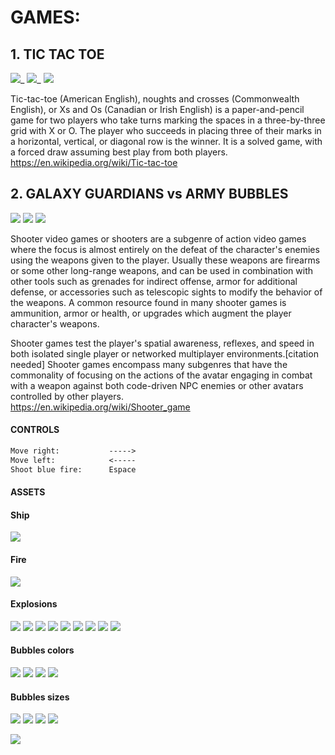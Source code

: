 # GAMES:

## 1. TIC TAC TOE
![](https://github.com/DamianPyCoder/Games_with_Unity_Turtle_Pygame_Godot_and_Java/blob/main/PYGAME/TIC_TAC_TOE/tres1_250.jpg)_
![](https://github.com/DamianPyCoder/Games_with_Unity_Turtle_Pygame_Godot_and_Java/blob/main/PYGAME/TIC_TAC_TOE/tres2_250.jpg)_
![](https://github.com/DamianPyCoder/Games_with_Unity_Turtle_Pygame_Godot_and_Java/blob/main/PYGAME/TIC_TAC_TOE/tres3_250.jpg)

Tic-tac-toe (American English), noughts and crosses (Commonwealth English), or Xs and Os (Canadian or Irish English) is a paper-and-pencil game for two players who take turns marking the spaces in a three-by-three grid with X or O. The player who succeeds in placing three of their marks in a horizontal, vertical, or diagonal row is the winner. It is a solved game, with a forced draw assuming best play from both players.  
https://en.wikipedia.org/wiki/Tic-tac-toe


##
##
## 2. GALAXY GUARDIANS vs ARMY BUBBLES

![](https://github.com/DamianPyCoder/Pygame__Game_x2__GalaxyGuardians_TicTacToe/blob/main/GALAXY_GUARDIANS/galaxy1_300.jpg)
![](https://github.com/DamianPyCoder/Pygame__Game_x2__GalaxyGuardians_TicTacToe/blob/main/GALAXY_GUARDIANS/galaxy3_300.jpg)
![](https://github.com/DamianPyCoder/Pygame__Game_x2__GalaxyGuardians_TicTacToe/blob/main/GALAXY_GUARDIANS/galaxy4_300.jpg)

Shooter video games or shooters are a subgenre of action video games where the focus is almost entirely on the defeat of the character's enemies using the weapons given to the player. Usually these weapons are firearms or some other long-range weapons, and can be used in combination with other tools such as grenades for indirect offense, armor for additional defense, or accessories such as telescopic sights to modify the behavior of the weapons. A common resource found in many shooter games is ammunition, armor or health, or upgrades which augment the player character's weapons.

Shooter games test the player's spatial awareness, reflexes, and speed in both isolated single player or networked multiplayer environments.[citation needed] Shooter games encompass many subgenres that have the commonality of focusing on the actions of the avatar engaging in combat with a weapon against both code-driven NPC enemies or other avatars controlled by other players.  
https://en.wikipedia.org/wiki/Shooter_game  

#### CONTROLS
```diff
Move right:           ----->
Move left:            <-----
Shoot blue fire:      Espace
```  
#### ASSETS
#### Ship  
![](https://github.com/DamianPyCoder/Pygame__Game_x2__GalaxyGuardians_TicTacToe/blob/main/GALAXY_GUARDIANS/assets/player.png)  
#### Fire  
![](https://github.com/DamianPyCoder/Pygame__Game_x2__GalaxyGuardians_TicTacToe/blob/main/GALAXY_GUARDIANS/assets/laser1.png)  
#### Explosions  
![](https://github.com/DamianPyCoder/Pygame__Game_x2__GalaxyGuardians_TicTacToe/blob/main/GALAXY_GUARDIANS/assets/regularExplosion00.png)
![](https://github.com/DamianPyCoder/Pygame__Game_x2__GalaxyGuardians_TicTacToe/blob/main/GALAXY_GUARDIANS/assets/regularExplosion01.png)
![](https://github.com/DamianPyCoder/Pygame__Game_x2__GalaxyGuardians_TicTacToe/blob/main/GALAXY_GUARDIANS/assets/regularExplosion02.png)
![](https://github.com/DamianPyCoder/Pygame__Game_x2__GalaxyGuardians_TicTacToe/blob/main/GALAXY_GUARDIANS/assets/regularExplosion03.png)
![](https://github.com/DamianPyCoder/Pygame__Game_x2__GalaxyGuardians_TicTacToe/blob/main/GALAXY_GUARDIANS/assets/regularExplosion04.png)
![](https://github.com/DamianPyCoder/Pygame__Game_x2__GalaxyGuardians_TicTacToe/blob/main/GALAXY_GUARDIANS/assets/regularExplosion05.png)
![](https://github.com/DamianPyCoder/Pygame__Game_x2__GalaxyGuardians_TicTacToe/blob/main/GALAXY_GUARDIANS/assets/regularExplosion06.png)
![](https://github.com/DamianPyCoder/Pygame__Game_x2__GalaxyGuardians_TicTacToe/blob/main/GALAXY_GUARDIANS/assets/regularExplosion07.png)
![](https://github.com/DamianPyCoder/Pygame__Game_x2__GalaxyGuardians_TicTacToe/blob/main/GALAXY_GUARDIANS/assets/regularExplosion08.png)
#### Bubbles colors  
![](https://github.com/DamianPyCoder/Pygame__Game_x2__GalaxyGuardians_TicTacToe/blob/main/GALAXY_GUARDIANS/assets/meteorGrey_big1.png)
![](https://github.com/DamianPyCoder/Pygame__Game_x2__GalaxyGuardians_TicTacToe/blob/main/GALAXY_GUARDIANS/assets/meteorGrey_big2.png)
![](https://github.com/DamianPyCoder/Pygame__Game_x2__GalaxyGuardians_TicTacToe/blob/main/GALAXY_GUARDIANS/assets/meteorGrey_big3.png)
![](https://github.com/DamianPyCoder/Pygame__Game_x2__GalaxyGuardians_TicTacToe/blob/main/GALAXY_GUARDIANS/assets/meteorGrey_big4.png)
#### Bubbles sizes  
![](https://github.com/DamianPyCoder/Pygame__Game_x2__GalaxyGuardians_TicTacToe/blob/main/GALAXY_GUARDIANS/assets/meteorGrey_big1.png)
![](https://github.com/DamianPyCoder/Pygame__Game_x2__GalaxyGuardians_TicTacToe/blob/main/GALAXY_GUARDIANS/assets/meteorGrey_med1.png)
![](https://github.com/DamianPyCoder/Pygame__Game_x2__GalaxyGuardians_TicTacToe/blob/main/GALAXY_GUARDIANS/assets/meteorGrey_small1.png)
![](https://github.com/DamianPyCoder/Pygame__Game_x2__GalaxyGuardians_TicTacToe/blob/main/GALAXY_GUARDIANS/assets/meteorGrey_tiny1.png)



![](https://github.com/DamianPyCoder/Pygame__Game_x2__GalaxyGuardians_TicTacToe/blob/main/GALAXY_GUARDIANS/galaxy2.jpg)
